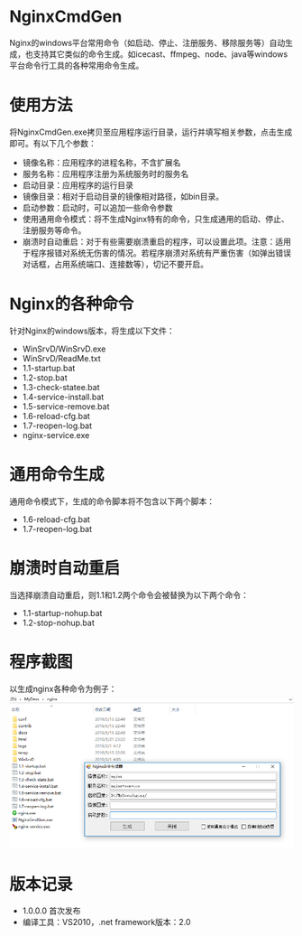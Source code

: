 # NginxCmdGen
Nginx的windows平台常用命令（如启动、停止、注册服务、移除服务等）自动生成，也支持其它类似的命令生成。如icecast、ffmpeg、node、java等windows平台命令行工具的各种常用命令生成。

# 使用方法
将NginxCmdGen.exe拷贝至应用程序运行目录，运行并填写相关参数，点击生成即可。有以下几个参数：
- 镜像名称：应用程序的进程名称，不含扩展名
- 服务名称：应用程序注册为系统服务时的服务名
- 启动目录：应用程序的运行目录
- 镜像目录：相对于启动目录的镜像相对路径，如bin目录。
- 启动参数：启动时，可以追加一些命令参数
- 使用通用命令模式：将不生成Nginx特有的命令，只生成通用的启动、停止、注册服务等命令。
- 崩溃时自动重启：对于有些需要崩溃重启的程序，可以设置此项。注意：适用于程序报错对系统无伤害的情况。若程序崩溃对系统有严重伤害（如弹出错误对话框，占用系统端口、连接数等），切记不要开启。

# Nginx的各种命令
针对Nginx的windows版本，将生成以下文件：
- WinSrvD/WinSrvD.exe
- WinSrvD/ReadMe.txt
- 1.1-startup.bat
- 1.2-stop.bat
- 1.3-check-statee.bat
- 1.4-service-install.bat
- 1.5-service-remove.bat
- 1.6-reload-cfg.bat
- 1.7-reopen-log.bat
- nginx-service.exe

# 通用命令生成
通用命令模式下，生成的命令脚本将不包含以下两个脚本：
- 1.6-reload-cfg.bat
- 1.7-reopen-log.bat

# 崩溃时自动重启
当选择崩溃自动重启，则1.1和1.2两个命令会被替换为以下两个命令：
- 1.1-startup-nohup.bat
- 1.2-stop-nohup.bat

# 程序截图
以生成nginx各种命令为例子：
![image](https://github.com/liuquanal/NginxCmdGen/blob/master/NginxCmdGen/screenshot/screenshot01.png)

# 版本记录
- 1.0.0.0 首次发布
- 编译工具：VS2010，.net framework版本：2.0
